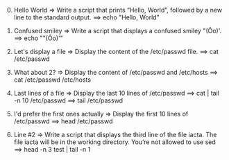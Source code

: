 0. Hello World => Write a script that prints “Hello, World”, followed by a new line to the standard output.
==> echo "Hello, World"

1. Confused smiley => Write a script that displays a confused smiley "(Ôo)'.
==> echo "\"(Ôo)'"

2. Let's display a file => Display the content of the /etc/passwd file.
==> cat /etc/passwd

3. What about 2? => Display the content of /etc/passwd and /etc/hosts
==> cat /etc/passwd /etc/hosts

4. Last lines of a file => Display the last 10 lines of /etc/passwd
==> cat | tail -n 10 /etc/passwd 
==> tail /etc/passwd

5. I'd prefer the first ones actually => Display the first 10 lines of /etc/passwd
==> head /etc/passwd

6. Line #2 => Write a script that displays the third line of the file iacta. The file iacta will be in the working directory. You’re not allowed to use sed
==> head -n 3 test | tail -n 1  
